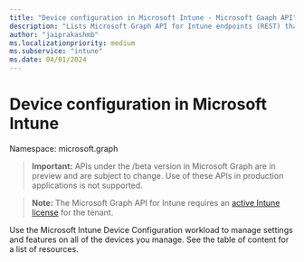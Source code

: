 ```yaml
---
title: "Device configuration in Microsoft Intune - Microsoft Gaaph API"
description: "Lists Microsoft Graph API for Intune endpoints (REST) that define configure devices for a tenant organization."
author: "jaiprakashmb"
ms.localizationpriority: medium
ms.subservice: "intune"
ms.date: 04/01/2024
---
```


# Device configuration in Microsoft Intune

Namespace: microsoft.graph

> **Important:** APIs under the /beta version in Microsoft Graph are in preview and are subject to change. Use of these APIs in production applications is not supported.

> **Note:** The Microsoft Graph API for Intune requires an [active Intune license](https://go.microsoft.com/fwlink/?linkid=839381) for the tenant.

Use the Microsoft Intune Device Configuration workload to manage settings and features on all of the devices you manage. See the table of content for a list of resources.
